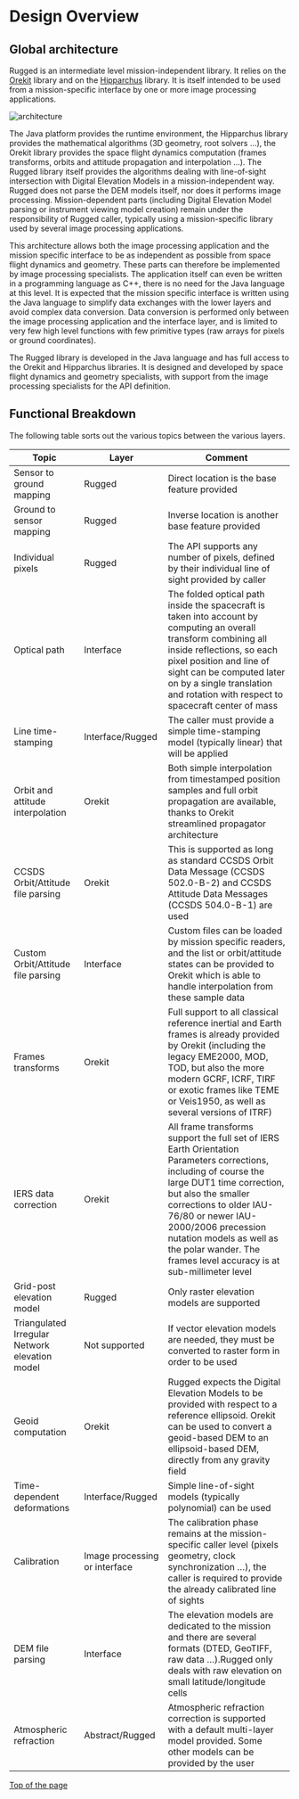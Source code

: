 <!--- Copyright 2013-2020 CS GROUP
  Licensed under the Apache License, Version 2.0 (the "License");
  you may not use this file except in compliance with the License.
  You may obtain a copy of the License at
  
    http://www.apache.org/licenses/LICENSE-2.0
  
  Unless required by applicable law or agreed to in writing, software
  distributed under the License is distributed on an "AS IS" BASIS,
  WITHOUT WARRANTIES OR CONDITIONS OF ANY KIND, either express or implied.
  See the License for the specific language governing permissions and
  limitations under the License.
-->

<a name="top"></a>

# Design Overview 

## Global architecture

Rugged is an intermediate level mission-independent library. It relies on
the [Orekit](https://www.orekit.org/ "Orekit homepage") library and on the [Hipparchus](https://hipparchus.org/ "Hipparchus homepage") library. It is itself
intended to be used from a mission-specific interface by one or more
image processing applications.

![architecture](../images/rugged-architecture.png)

The Java platform provides the runtime environment, the Hipparchus
library provides the mathematical algorithms (3D geometry, root
solvers ...), the Orekit library provides the space flight dynamics
computation (frames transforms, orbits and attitude propagation and
interpolation ...). The Rugged library itself provides the algorithms
dealing with line-of-sight intersection with Digital Elevation Models
in a mission-independent way. Rugged does not parse the DEM models itself,
nor does it performs image processing. Mission-dependent parts (including
Digital Elevation Model parsing or instrument viewing model creation) remain
under the responsibility of Rugged caller, typically using a mission-specific
library used by several image processing applications.

This architecture allows both the image processing application and the mission
specific interface to be as independent as possible from space flight dynamics and
geometry. These parts can therefore be implemented by image processing specialists.
The application itself can even be written in a programming language as C++, there is
no need for the Java language at this level. It is expected that the mission specific
interface is written using the Java language to simplify data exchanges with the lower
layers and avoid complex data conversion. Data conversion is performed only between the
image processing application and the interface layer, and is limited to very few high
level functions with few primitive types (raw arrays for pixels or ground coordinates).

The Rugged library is developed in the Java language and has full access to the Orekit and
Hipparchus libraries. It is designed and developed by space flight dynamics and
geometry specialists, with support from the image processing specialists for the API definition.

## Functional Breakdown

The following table sorts out the various topics between the various layers.

|          Topic                   |           Layer         |                                                      Comment
|----------------------------------|-------------------------|-----------------------------------------------------------------------------
|  Sensor to ground mapping        |           Rugged        |                          Direct location is the base feature provided
|  Ground to sensor mapping        |           Rugged        |                       Inverse location is another base feature provided
|     Individual pixels            |           Rugged        |The API supports any number of pixels, defined by their individual line of sight provided by caller
|        Optical path              |         Interface       |The folded optical path inside the spacecraft is taken into account by computing an overall transform combining all inside reflections, so each pixel position and line of sight can be computed later on by a single translation and rotation with respect to spacecraft center of mass
|    Line time-stamping            |     Interface/Rugged    |The caller must provide a simple time-stamping model (typically linear) that will be applied
|Orbit and attitude interpolation  |          Orekit         |Both simple interpolation from timestamped position samples and full orbit propagation are available, thanks to Orekit streamlined propagator architecture
|CCSDS Orbit/Attitude file parsing |          Orekit         |This is supported as long as standard CCSDS Orbit Data Message (CCSDS 502.0-B-2) and CCSDS Attitude Data Messages (CCSDS 504.0-B-1) are used
|Custom Orbit/Attitude file parsing|        Interface        |Custom files can be loaded by mission specific readers, and the list or orbit/attitude states can be provided to Orekit which is able to handle interpolation from these sample data
|       Frames transforms          |          Orekit         |Full support to all classical reference inertial and Earth frames is already provided by Orekit (including the legacy EME2000, MOD, TOD, but also the more modern GCRF, ICRF, TIRF or exotic frames like TEME or Veis1950, as well as several versions of ITRF)
|      IERS data correction        |          Orekit         |All frame transforms support the full set of IERS Earth Orientation Parameters corrections, including of course the large DUT1 time correction, but also the smaller corrections to older IAU-76/80 or newer IAU-2000/2006 precession nutation models as well as the polar wander. The frames level accuracy is at sub-millimeter level
|     Grid-post elevation model    |          Rugged         |Only raster elevation models are supported
|Triangulated Irregular Network elevation model | Not supported |If vector elevation models are needed, they must be converted to raster form in order to be used
|         Geoid computation        |          Orekit         |Rugged expects the Digital Elevation Models to be provided with respect to a reference ellipsoid. Orekit can be used to convert a geoid-based DEM to an ellipsoid-based DEM, directly from any gravity field
|  Time-dependent deformations     |     Interface/Rugged    |Simple line-of-sight models (typically polynomial) can be used
|           Calibration            |Image processing or interface|The calibration phase remains at the mission-specific caller level (pixels geometry, clock synchronization …), the caller is required to provide the already calibrated line of sights
|         DEM file parsing         |         Interface       |The elevation models are dedicated to the mission and there are several formats (DTED, GeoTIFF, raw data …).Rugged only deals with raw elevation on small latitude/longitude cells
|      Atmospheric refraction      |     Abstract/Rugged     |Atmospheric refraction correction is supported with a default multi-layer model provided. Some other models can be provided by the user 

[Top of the page](#top)
